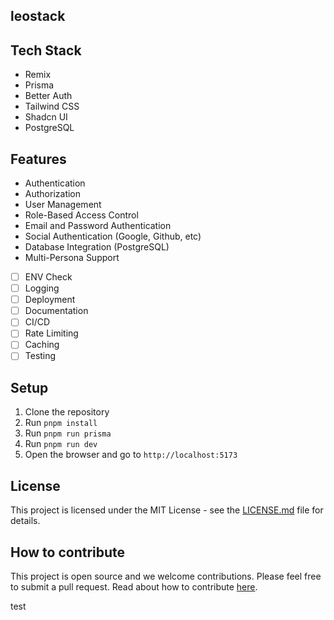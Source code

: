 ## leostack

## Tech Stack

- Remix
- Prisma
- Better Auth
- Tailwind CSS
- Shadcn UI
- PostgreSQL

## Features

- Authentication
- Authorization
- User Management
- Role-Based Access Control
- Email and Password Authentication
- Social Authentication (Google, Github, etc)
- Database Integration (PostgreSQL)
- Multi-Persona Support
- [ ] ENV Check
- [ ] Logging
- [ ] Deployment
- [ ] Documentation
- [ ] CI/CD
- [ ] Rate Limiting
- [ ] Caching
- [ ] Testing

## Setup

1. Clone the repository
2. Run `pnpm install`
3. Run `pnpm run prisma`
4. Run `pnpm run dev`
5. Open the browser and go to `http://localhost:5173`

## License

This project is licensed under the MIT License - see the [LICENSE.md](LICENSE.md) file for details.

## How to contribute

This project is open source and we welcome contributions. Please feel free to submit a pull request.
Read about how to contribute [here](CONTRIBUTING.md).

test